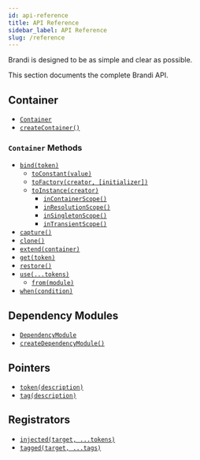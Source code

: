 ```yaml
---
id: api-reference
title: API Reference
sidebar_label: API Reference
slug: /reference
---
```


Brandi is designed to be as simple and clear as possible.

This section documents the complete Brandi API.

## Container

- [`Container`](./container.md)
- [`createContainer()`](./container.md#createcontainer)

### `Container` Methods

- [`bind(token)`](./container.md#bindtoken)
  - [`toConstant(value)`](./binding-types.md#toconstantvalue)
  - [`toFactory(creator, [initializer])`](./binding-types.md#tofactorycreator-initializer)
  - [`toInstance(creator)`](./binding-types.md#toinstancecreator)
    - [`inContainerScope()`](./binding-scopes.md#incontainerscope)
    - [`inResolutionScope()`](./binding-scopes.md#inresolutionscope)
    - [`inSingletonScope()`](./binding-scopes.md#insingletonscope)
    - [`inTransientScope()`](./binding-scopes.md#intransientscope)
- [`capture()`](./container.md#capture)
- [`clone()`](./container.md#clone)
- [`extend(container)`](./container.md#extendcontainer)
- [`get(token)`](./container.md#gettoken)
- [`restore()`](./container.md#restore)
- [`use(...tokens)`](./container.md#usetokensfrommodule)
  - [`from(module)`](./container.md#usetokensfrommodule)
- [`when(condition)`](./container.md#whencondition)

## Dependency Modules

- [`DependencyModule`](./dependency-modules.md)
- [`createDependencyModule()`](./dependency-modules.md#createdependencymodule)

## Pointers

- [`token(description)`](./pointers-and-registrators.md#tokentdescription)
- [`tag(description)`](./pointers-and-registrators.md#tagdescription)

## Registrators

- [`injected(target, ...tokens)`](./pointers-and-registrators.md#injectedtarget-tokens)
- [`tagged(target, ...tags)`](./pointers-and-registrators.md#taggedtarget-tags)
